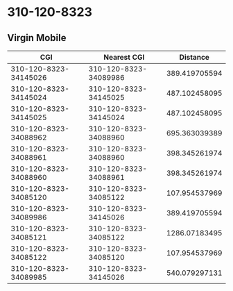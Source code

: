 # 310-120-8323
## Virgin Mobile


| CGI | Nearest CGI | Distance |
|-----|-------------|----------|
| 310-120-8323-34145026 | 310-120-8323-34089986 | 389.419705594 |
| 310-120-8323-34145024 | 310-120-8323-34145025 | 487.102458095 |
| 310-120-8323-34145025 | 310-120-8323-34145024 | 487.102458095 |
| 310-120-8323-34088962 | 310-120-8323-34088960 | 695.363039389 |
| 310-120-8323-34088961 | 310-120-8323-34088960 | 398.345261974 |
| 310-120-8323-34088960 | 310-120-8323-34088961 | 398.345261974 |
| 310-120-8323-34085120 | 310-120-8323-34085122 | 107.954537969 |
| 310-120-8323-34089986 | 310-120-8323-34145026 | 389.419705594 |
| 310-120-8323-34085121 | 310-120-8323-34085122 | 1286.07183495 |
| 310-120-8323-34085122 | 310-120-8323-34085120 | 107.954537969 |
| 310-120-8323-34089985 | 310-120-8323-34145026 | 540.079297131 |
